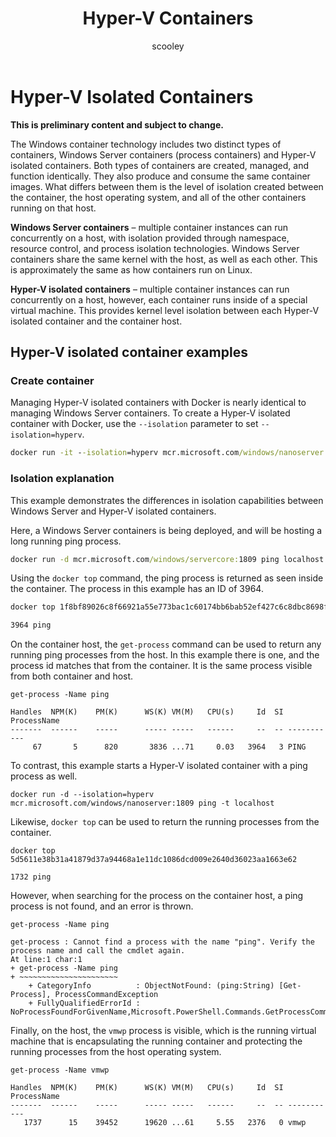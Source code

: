 ﻿---
title: Hyper-V Containers
description: Explaination of how Hyper-V containers differ from process containers.
keywords: docker, containers
author: scooley
ms.date: 09/13/2018
ms.topic: article
ms.prod: windows-containers
ms.service: windows-containers
ms.assetid: 42154683-163b-47a1-add4-c7e7317f1c04
---

# Hyper-V Isolated Containers

**This is preliminary content and subject to change.** 

The Windows container technology includes two distinct types of containers, Windows Server containers (process containers) and Hyper-V isolated containers. Both types of containers are created, managed, and function identically. They also produce and consume the same container images. What differs between them is the level of isolation created between the container, the host operating system, and all of the other containers running on that host.

**Windows Server containers** – multiple container instances can run concurrently on a host, with isolation provided through namespace, resource control, and process isolation technologies.  Windows Server containers share the same kernel with the host, as well as each other.  This is approximately the same as how containers run on Linux.

**Hyper-V isolated containers** – multiple container instances can run concurrently on a host, however, each container runs inside of a special virtual machine. This provides kernel level isolation between each Hyper-V isolated container and the container host.

## Hyper-V isolated container examples

### Create container

Managing Hyper-V isolated containers with Docker is nearly identical to managing Windows Server containers. To create a Hyper-V isolated container with Docker, use the `--isolation` parameter to set `--isolation=hyperv`.

``` cmd
docker run -it --isolation=hyperv mcr.microsoft.com/windows/nanoserver:1809 cmd
```

### Isolation explanation

This example demonstrates the differences in isolation capabilities between Windows Server and Hyper-V isolated containers. 

Here, a Windows Server containers is being deployed, and will be hosting a long running ping process.

``` cmd
docker run -d mcr.microsoft.com/windows/servercore:1809 ping localhost -t
```

Using the `docker top` command, the ping process is returned as seen inside the container. The process in this example has an ID of 3964.

``` cmd
docker top 1f8bf89026c8f66921a55e773bac1c60174bb6bab52ef427c6c8dbc8698f9d7a

3964 ping
```

On the container host, the `get-process` command can be used to return any running ping processes from the host. In this example there is one, and the process id matches that from the container. It is the same process visible from both container and host.

```
get-process -Name ping

Handles  NPM(K)    PM(K)      WS(K) VM(M)   CPU(s)     Id  SI ProcessName
-------  ------    -----      ----- -----   ------     --  -- -----------
     67       5      820       3836 ...71     0.03   3964   3 PING
```

To contrast, this example starts a Hyper-V isolated container with a ping process as well. 

```
docker run -d --isolation=hyperv mcr.microsoft.com/windows/nanoserver:1809 ping -t localhost
```

Likewise, `docker top` can be used to return the running processes from the container.

```
docker top 5d5611e38b31a41879d37a94468a1e11dc1086dcd009e2640d36023aa1663e62

1732 ping
```

However, when searching for the process on the container host, a ping process is not found, and an error is thrown.

```
get-process -Name ping

get-process : Cannot find a process with the name "ping". Verify the process name and call the cmdlet again.
At line:1 char:1
+ get-process -Name ping
+ ~~~~~~~~~~~~~~~~~~~~~~
    + CategoryInfo          : ObjectNotFound: (ping:String) [Get-Process], ProcessCommandException
    + FullyQualifiedErrorId : NoProcessFoundForGivenName,Microsoft.PowerShell.Commands.GetProcessCommand
```

Finally, on the host, the `vmwp` process is visible, which is the running virtual machine that is encapsulating the running container and protecting the running processes from the host operating system.

```
get-process -Name vmwp

Handles  NPM(K)    PM(K)      WS(K) VM(M)   CPU(s)     Id  SI ProcessName
-------  ------    -----      ----- -----   ------     --  -- -----------
   1737      15    39452      19620 ...61     5.55   2376   0 vmwp
```
